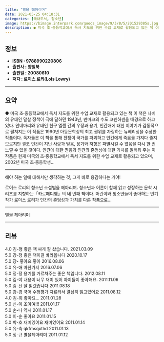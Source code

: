 ```yaml
---
title: "별을 헤아리며"
date: 2021-05-25 04:18:31
categories: [국내도서, 청소년]
image: https://bimage.interpark.com/goods_image/9/3/8/5/201529385s.jpg
description: ● 미국 초·중등학교에서 독서 지도를 위한 수업 교재로 활용되고 있는 책 이 책은 나치의 유태인 말살 정책이 극에 달하던 1943년, 덴마크의 수도 코펜하겐을 배경으로 하고 있다. 안네마리와 유태인 친구 엘렌 간의 우정과 용기, 인간애에 대한 이야기가 감동적으로 펼쳐지는 이 작품은
---
```


## **정보**

- **ISBN : 9788990220806**
- **출판사 : 양철북**
- **출판일 : 20080610**
- **저자 : 로이스 로리(Lois Lowry)**

------



## **요약**

●  미국 초·중등학교에서 독서 지도를 위한 수업 교재로 활용되고 있는 책  이 책은 나치의 유태인 말살 정책이 극에 달하던 1943년, 덴마크의 수도 코펜하겐을 배경으로 하고 있다. 안네마리와 유태인 친구 엘렌 간의 우정과 용기, 인간애에 대한 이야기가 감동적으로 펼쳐지는 이 작품은 1990년 아동문학상의 최고 권위를 자랑하는 뉴베리상을 수상한 작품이다. 독자들은 이 책을 통해 전쟁이 국가를 파괴하고 인간에게 죽음을 가져다 줄지 모르지만 결코 인간이 지닌 사랑과 믿음, 용기와 저항은 파멸시킬 수 없음을 다시 한 번 느낄 수 있을 것이다. 인간에 대한 믿음과 인간의 존엄성에 대한 가치를 일깨워 주는 이 작품은 현재 미국의 초·중등학교에서 독서 지도를 위한 수업 교재로 활용되고 있으며, 2002년 미국 초·중등학생...

------

해야 하는 일에 대해서만 생각하는 것, 그게 바로 용감하다는 거야!

로이스 로리의 청소년 소설별을 헤아리며. 청소년과 어른이 함께 읽고 성장하는 문학 시리즈를 지향하는「카르페디엠」의 네 번째 책이다. 어린이와 청소년들이 좋아하는 인기 작가 로이스 로리가 인간의 존엄성과 가치를 다룬 작품으로... 

------


별을 헤아리며 

------


## **리뷰** 

4.0 김-형 좋은 책 싸게 잘 샀습니다. 2021.03.09 <br/>5.0 강-정 좋은 책이길 바라봅니다  2020.10.17 <br/>5.0 장- 좋아요 좋아 2016.08.06 <br/>5.0 유-애 마찬가지 2016.07.06 <br/>5.0 정-정 용기를 가르쳐주는 좋은 책입니다. 2012.08.11 <br/>5.0 김-야 내용이 너무 재미 있어 아이들이 좋아해요. 2011.11.09 <br/>5.0 김-선  잘 읽겠습니다 2011.08.18 <br/>5.0 강-경 국어 수행평가 자료라서 열심히 읽고있어요 2011.08.12 <br/>4.0 김-희 좋아요... 2011.01.28 <br/>5.0 신-이 조아여!!! 2011.01.17 <br/>5.0 손-나 역시  2011.01.17 <br/>5.0 이-순 좋아요 2011.01.15 <br/>5.0 박-호 재미있어요 재미있어요 2011.01.14 <br/>5.0 유-숙 qkfmsqothd 2011.01.13 <br/>5.0 정-규 별을헤아리며 2011.01.12 <br/>